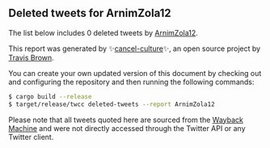 ## Deleted tweets for ArnimZola12

The list below includes 0 deleted tweets by
[ArnimZola12](https://twitter.com/ArnimZola12).



This report was generated by ✨[cancel-culture](https://github.com/travisbrown/cancel-culture)✨,
an open source project by [Travis Brown](https://twitter.com/travisbrown).

You can create your own updated version of this document by checking out and configuring the
repository and then running the following commands:

```bash
$ cargo build --release
$ target/release/twcc deleted-tweets --report ArnimZola12
```

Please note that all tweets quoted here are sourced from the
[Wayback Machine](https://web.archive.org) and were not directly accessed through the Twitter API or
any Twitter client.

